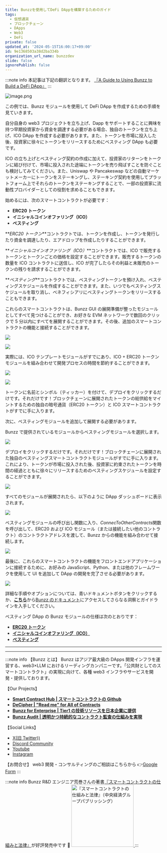 ```yaml
---
title: Bunzzを使用してDeFi DAppを構築するためのガイド
tags:
  - 仮想通貨
  - ブロックチェーン
  - DApps
  - Web3
  - DeFi
private: false
updated_at: '2024-05-15T16:00:17+09:00'
id: 9e1368503a38d2ba334b
organization_url_name: bunzzdev
slide: false
ignorePublish: false
---
```

:::note info
本記事は下記の翻訳となります。
[『A Guide to Using Bunzz to Build a DeFi DApp』](https://medium.com/@bunzzdev/a-guide-to-using-bunzz-to-build-a-defi-dapp-f11578fe0e8a)
:::

![image.png](https://qiita-image-store.s3.ap-northeast-1.amazonaws.com/0/1926720/0de794e5-0548-0966-f380-66164d644f63.png)

この例では、Bunzz モジュールを使用して DeFi DApp を作成するための手順を見ていきます。

自分自身の web3 プロジェクトを立ち上げ、Dapp をサポートすることに興味を持つ早期投資家から資金を調達する必要がある場合、独自のトークンを立ち上げ、ICO DApp を作成する必要があります。また、トークンを市場に投入した後、投資家に徐々にトークンをリリースするためにベスティング DApp も必要です。

ICO の立ち上げとベスティング契約の作成に加えて、投資家のリターンをトークンに結び付けて、市場に投入された途端にトークンを売り飛ばすことを防ぐことも検討してみてください。また、Uniswap や Pancakeswap などの自動マーケットメーカーにトークンをステーキングし、ステーキング契約を使用してプラットフォーム上でそれらのトークンをステーキングすることで、一部の投資家に流動性プロバイダーとしての役割を求めることもできます。

始めるには、次のスマートコントラクトが必要です：

- **ERC20 トークン**
- **イニシャルコインオファリング（ICO）**
- **ベスティング**

**_ERC20 トークン_**コントラクトでは、トークンを作成し、トークンを発行したり資金を調達したり、エアドロップを作成したりすることができます。

**_イニシャルコインオファリング（ICO）_**コントラクトでは、ICO で販売するトークンとトークンごとの価格を設定することができます。販売するトークンの数量を ICO コントラクトに送信し、ICO が完了したらその利益と未販売のトークンの残りを請求することができます。

**_ベスティング_**コントラクトでは、ベスティングトークンを預け入れ、ベスティングスケジュールを作成することができます。また、いつでもベスティングスケジュールを取り消し、ベネフィシアリにベスティングトークンをリリースすることもできます。

これらのスマートコントラクトは、Bunzz GUI の展開準備が整ったモジュールとしてすべて見つけることができ、お好きな EVM ネットワークで数回のクリックで 5 分以内にすべてを展開することができます。その後、追加のスマートコントラクトの機能と接続することができます。

![](https://miro.medium.com/v2/resize:fit:1400/format:webp/0*b2d3nBuuBntubn4a)

![](https://miro.medium.com/v2/resize:fit:1400/format:webp/0*y7uJP-OoaFl5n0Ah)

実際には、ICO テンプレートモジュールがすでにあり、ICO + ERC20 トークンモジュールを組み合わせて開発プロセスの時間を節約することができます。

![](https://miro.medium.com/v2/resize:fit:1400/format:webp/0*ngJTZF9zxd9waVRU)

![](https://miro.medium.com/v2/resize:fit:1400/format:webp/0*rqWJx90S1_mrXYW2)

トークンに名前とシンボル（ティッカー）を付けて、デプロイをクリックするだけです。それだけです！ブロックチェーンに展開されたトークンの総供給をマイントするための独自の暗号通貨（ERC20 トークン）と ICO スマートコントラクトがすでに手に入ります。

次に、ベスティングモジュールを追加して展開する必要があります。

Bunzz で提供されているモジュールからベスティングモジュールを選択します。

![](https://miro.medium.com/v2/resize:fit:1400/format:webp/0*fBSPl3gbRCZyYp9r)

デプロイをクリックするだけです。それだけです！ブロックチェーンに展開された独自のベスティングスマートコントラクトモジュールがすでに手に入ります。これにより、トークンが市場に投入された後、投資家に約束されたトークンを時間の経過とともに徐々にリリースするためのベスティングスケジュールを設定することができます。

![](https://miro.medium.com/v2/resize:fit:1400/format:webp/0*ggWzOwFN-_3CaLZD)

すべてのモジュールが展開されたら、以下のように DApp ダッシュボードに表示されます。

![](https://miro.medium.com/v2/resize:fit:1400/format:webp/0*7Lwh18HIbktIJAgY)

ベスティングモジュールの呼び出し関数に入り、*ConnecToOtherContracts*関数を呼び出して、ERC20 および ICO モジュール（または接続したい他のコントラクト）のコントラクトアドレスを渡して、Bunzz からの機能を組み合わせて接続します。

![](https://miro.medium.com/v2/resize:fit:1400/format:webp/0*wH1iqLbQ25CxHnK8)

最後に、これらのスマートコントラクトの機能をフロントエンドアプリケーションに接続するために、お好みの JavaScript、Python、または他のフレームワークを使用して UI を追加して DApp の開発を完了させる必要があります。

![](https://miro.medium.com/v2/resize:fit:1400/format:webp/0*39whF2VsS8pBhS4A)

詳細な手順やオプションについては、青いドキュメントボタンをクリックするか、[**こちら**](https://docs.bunzz.dev/product-docs/module/how-to-interact)から[Bunzz のドキュメント](https://docs.bunzz.dev/product-docs/module/how-to-interact)にアクセスしてさらなる洞察とガイドラインを入手してください。

ベスティング DApp の Bunzz モジュールの仕様は次のとおりです：

- [**ERC20 トークン**](https://app.bunzz.dev/module-templates/e4c0005b-bf8c-4309-a16b-4f1e61d6e921)
- [**イニシャルコインオファリング（ICO）**](https://app.bunzz.dev/module-templates/f5038e83-08c0-415e-953d-72a1dd07d111)
- [**ベスティング**](https://app.bunzz.dev/module-templates/62c13015-d05b-4964-ab10-5bcf0f71d1c9)

---

---

:::note info
【Bunzz とは】
Bunzz はアジア最大級の DApps 開発インフラを運営する、web3×LLM におけるリーディングカンパニーです。「公共財としてのスマートコントラクト」の実現に向けて、各種 web3 インフラやサービスを開発・提供しております。

【Our Projects】

- **[Smart Contract Hub | スマートコントラクトの Github](https://www.bunzz.dev/)**
- **[DeCipher | "Read me" for All of Contracts](https://www.bunzz.dev/decipher)**
- **[Bunzz for Enterprise | Tier1 の技術リソースを日本企業に提供](https://enterprise.bunzz.dev/ja)**
- **[Bunzz Audit | 透明かつ持続的なコントラクト監査の仕組みを実現](hhttps://www.bunzz.dev/audit)**

【Social Links】

- [X(旧 Twitter))](https://twitter.com/BunzzDev)
- [Discord Community](https://t.co/6hHgssJdvW)
- [Youtube](https://www.youtube.com/@bunzzdev)
- [Instagram](https://www.instagram.com/bunzzdev/)

【お問合せ】
web3 開発・コンサルティングのご相談はこちらから 👉[Google Form](https://forms.gle/4tgQjWSw2MMMZW6E6)
:::

:::note info
Bunzz R&D エンジニア荒巻さんの著書[『スマートコントラクトの仕組みと法律』](https://amzn.to/3V03sNH)が好評発売中です 📕
<a href="https://amzn.to/3V03sNH" rel="nofollow" referrerpolicy="no-referrer-when-downgrade">
<img
    src="https://m.media-amazon.com/images/I/81wopoZ1K4L._SY522_.jpg"
    alt="『スマートコントラクトの仕組みと法律』（中央経済グループパブリッシング）"
    width="200px"
    height="auto"
    Style="border: 0px;"
  />
</a>
:::
